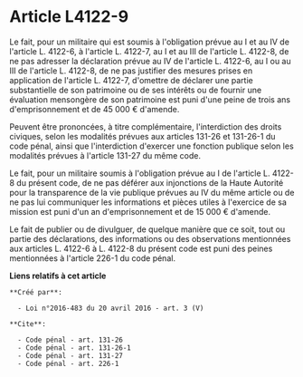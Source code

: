 # Article L4122-9

Le fait, pour un militaire qui est soumis à l'obligation prévue au I et au IV de l'article L. 4122-6, à l'article L. 4122-7,
au I et au III de l'article L. 4122-8, de ne pas adresser la déclaration prévue au IV de l'article L. 4122-6, au I ou au III
de l'article L. 4122-8, de ne pas justifier des mesures prises en application de l'article L. 4122-7, d'omettre de déclarer
une partie substantielle de son patrimoine ou de ses intérêts ou de fournir une évaluation mensongère de son patrimoine est
puni d'une peine de trois ans d'emprisonnement et de 45 000 € d'amende. 

Peuvent être prononcées, à titre complémentaire, l'interdiction des droits civiques, selon les modalités prévues aux articles
131-26 et 131-26-1 du code pénal, ainsi que l'interdiction d'exercer une fonction publique selon les modalités prévues à
l'article 131-27 du même code. 

Le fait, pour un militaire soumis à l'obligation prévue au I de l'article L. 4122-8 du présent code, de ne pas déférer aux
injonctions de la Haute Autorité pour la transparence de la vie publique prévues au IV du même article ou de ne pas lui
communiquer les informations et pièces utiles à l'exercice de sa mission est puni d'un an d'emprisonnement et de 15 000 €
d'amende. 

Le fait de publier ou de divulguer, de quelque manière que ce soit, tout ou partie des déclarations, des informations ou des
observations mentionnées aux articles L. 4122-6 à L. 4122-8 du présent code est puni des peines mentionnées à l'article 226-1
du code pénal.

**Liens relatifs à cet article**

	**Créé par**:

	  - Loi n°2016-483 du 20 avril 2016 - art. 3 (V)

	**Cite**:

	  - Code pénal - art. 131-26
	  - Code pénal - art. 131-26-1
	  - Code pénal - art. 131-27
	  - Code pénal - art. 226-1
